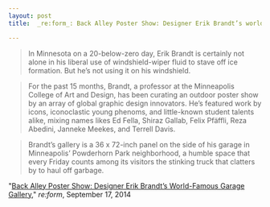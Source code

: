 ```yaml
---
layout: post
title:  _re:form_: Back Alley Poster Show: Designer Erik Brandt’s world-famous garage gallerydate:   2014-09-17

---
```


>In Minnesota on a 20-below-zero day, Erik Brandt is certainly not alone in his liberal use of windshield-wiper fluid to stave off ice formation. But he’s not using it on his windshield.  

>For the past 15 months, Brandt, a professor at the Minneapolis College of Art and Design, has been curating an outdoor poster show by an array of global graphic design innovators. He’s featured work by icons, iconoclastic young phenoms, and little-known student talents alike, mixing names likes Ed Fella, Shiraz Gallab, Felix Pfäffli, Reza Abedini, Janneke Meekes, and Terrell Davis.  

>Brandt’s gallery is a 36 x 72-inch panel on the side of his garage in Minneapolis’ Powderhorn Park neighborhood, a humble space that every Friday counts among its visitors the stinking truck that clatters by to haul off garbage.

"[Back Alley Poster Show: Designer Erik Brandt’s World-Famous Garage Gallery](https://medium.com/re-form/back-alley-poster-show-102f87a95e0f)," _re:form_, September 17, 2014